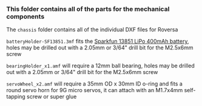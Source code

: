 ### This folder contains all of the parts for the mechanical components

The `chassis` folder contains all of the individual DXF files for Roversa

`batteryHolder-SF13851.3mf` fits the [Sparkfun 13851 LiPo 400mAh battery](https://www.sparkfun.com/products/13851), holes may be drilled out with a 2.05mm or 3/64" drill bit for the M2.5x6mm screw

`bearingHolder_x1.amf` will require a 12mm ball bearing, holes may be drilled out with a 2.05mm or 3/64" drill bit for the M2.5x6mm screw

`servoWheel_x2.amf` will require a 35mm OD x 30mm ID o-ring and fits a round servo horn for 9G micro servos, it can attach with an M1.7x4mm self-tapping screw or super glue
